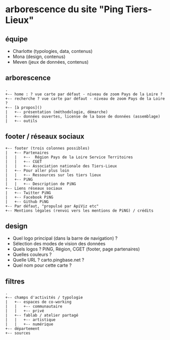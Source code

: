 # arborescence du site "Ping Tiers-Lieux"

## équipe 

- Charlotte (typologies, data, contenus)
- Mona (design, contenus)
- Meven (jeux de données, contenus)

## arborescence

```
.
+-- home : ? vue carte par défaut - niveau de zoom Pays de la Loire ?
+-- recherche ? vue carte par défaut - niveau de zoom Pays de la Loire ?
+-- [à propos]()
|   +-- présentation (méthodologie, démarche)
|   +-- données ouvertes, license de la base de données (assemblage)
|   +-- outils
```

## footer / réseaux sociaux
```
+-- footer (trois colonnes possibles)
|   +-- Partenaires
|   |   +--  Région Pays de la Loire Service Territoires
|   |   +-- CGET
|   |   +-- Association nationale des Tiers-Lieux 
|   +-- Pour aller plus loin
|   |   +-- Ressources sur les tiers lieux
|   +-- PiNG
|   |   +-- Description de PiNG
+-- Liens réseaux sociaux
|   +-- Twitter PiNG
|   +-- Facebook PiNG
|   +-- Github PiNG
+-- Par défaut, "propulsé par ApiViz etc" 
+-- Mentions légales (renvoi vers les mentions de PiNG) / crédits
```

## design

- Quel logo principal (dans la barre de navigation) ?
- Sélection des modes de vision des données
- Quels logos ? PiNG, Région, CGET (footer, page partenaires)
- Quelles couleurs ?
- Quelle URL ? carto.pingbase.net ?
- Quel nom pour cette carte ? 

## filtres 

```
.
+-- champs d'activités / typologie
|   +-- espaces de co-working
|   |   +-- communautaire
|   |   +-- privé  
|   +-- fablab / atelier partagé
|   |   +-- artistique
|   |   +-- numérique
+-- département
+-- sources 
```